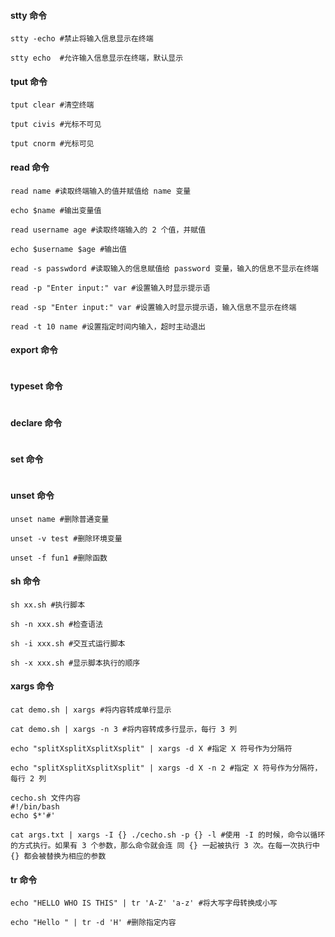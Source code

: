 #### stty 命令

```
stty -echo #禁止将输入信息显示在终端

stty echo  #允许输入信息显示在终端，默认显示
```

#### tput 命令

```
tput clear #清空终端

tput civis #光标不可见  
  
tput cnorm #光标可见
```

#### read 命令

```
read name #读取终端输入的值并赋值给 name 变量

echo $name #输出变量值

read username age #读取终端输入的 2 个值，并赋值

echo $username $age #输出值

read -s passwdord #读取输入的信息赋值给 password 变量，输入的信息不显示在终端

read -p "Enter input:" var #设置输入时显示提示语

read -sp "Enter input:" var #设置输入时显示提示语，输入信息不显示在终端

read -t 10 name #设置指定时间内输入，超时主动退出
```

#### export 命令

```

```

#### typeset 命令

```

```

#### declare 命令

```

```

#### set 命令

```

```

#### unset 命令

```
unset name #删除普通变量

unset -v test #删除环境变量

unset -f fun1 #删除函数
```

#### sh 命令

```
sh xx.sh #执行脚本

sh -n xxx.sh #检查语法

sh -i xxx.sh #交互式运行脚本

sh -x xxx.sh #显示脚本执行的顺序
```

#### xargs 命令

```
cat demo.sh | xargs #将内容转成单行显示

cat demo.sh | xargs -n 3 #将内容转成多行显示，每行 3 列

echo "splitXsplitXsplitXsplit" | xargs -d X #指定 X 符号作为分隔符

echo "splitXsplitXsplitXsplit" | xargs -d X -n 2 #指定 X 符号作为分隔符，每行 2 列

cecho.sh 文件内容
#!/bin/bash 
echo $*'#'

cat args.txt | xargs -I {} ./cecho.sh -p {} -l #使用 -I 的时候，命令以循环的方式执行。如果有 3 个参数，那么命令就会连 同 {} 一起被执行 3 次。在每一次执行中 {} 都会被替换为相应的参数 
```

#### tr 命令

```
echo "HELLO WHO IS THIS" | tr 'A-Z' 'a-z' #将大写字母转换成小写

echo "Hello " | tr -d 'H' #删除指定内容
```

